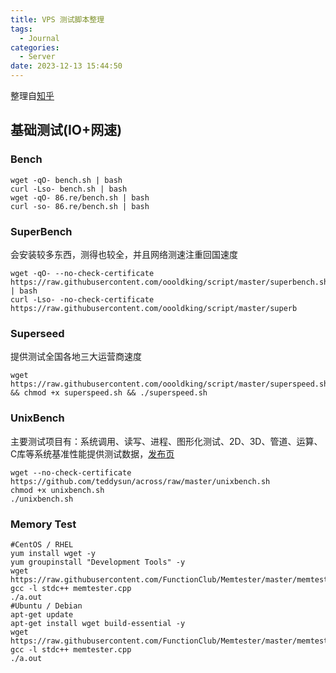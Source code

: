 ```yaml
---
title: VPS 测试脚本整理
tags:
  - Journal
categories:
  - Server
date: 2023-12-13 15:44:50
---
```


整理自[知乎](https://zhuanlan.zhihu.com/p/117547388)

## 基础测试(IO+网速)

### Bench

```shell
wget -qO- bench.sh | bash
curl -Lso- bench.sh | bash
wget -qO- 86.re/bench.sh | bash
curl -so- 86.re/bench.sh | bash
```

### SuperBench

会安装较多东西，测得也较全，并且网络测速注重回国速度

```shell
wget -qO- --no-check-certificate https://raw.githubusercontent.com/oooldking/script/master/superbench.sh | bash
curl -Lso- -no-check-certificate https://raw.githubusercontent.com/oooldking/script/master/superb
```

### Superseed

提供测试全国各地三大运营商速度

```shell
wget https://raw.githubusercontent.com/oooldking/script/master/superspeed.sh && chmod +x superspeed.sh && ./superspeed.sh
```

### UnixBench

主要测试项目有：系统调用、读写、进程、图形化测试、2D、3D、管道、运算、C库等系统基准性能提供测试数据，[发布页](https://github.com/teddysun/across?tab=readme-ov-file)

```shell
wget --no-check-certificate https://github.com/teddysun/across/raw/master/unixbench.sh
chmod +x unixbench.sh
./unixbench.sh
```

### Memory Test

```shell
#CentOS / RHEL
yum install wget -y
yum groupinstall "Development Tools" -y
wget https://raw.githubusercontent.com/FunctionClub/Memtester/master/memtester.cpp
gcc -l stdc++ memtester.cpp
./a.out
#Ubuntu / Debian
apt-get update
apt-get install wget build-essential -y
wget https://raw.githubusercontent.com/FunctionClub/Memtester/master/memtester.cpp
gcc -l stdc++ memtester.cpp
./a.out
```

